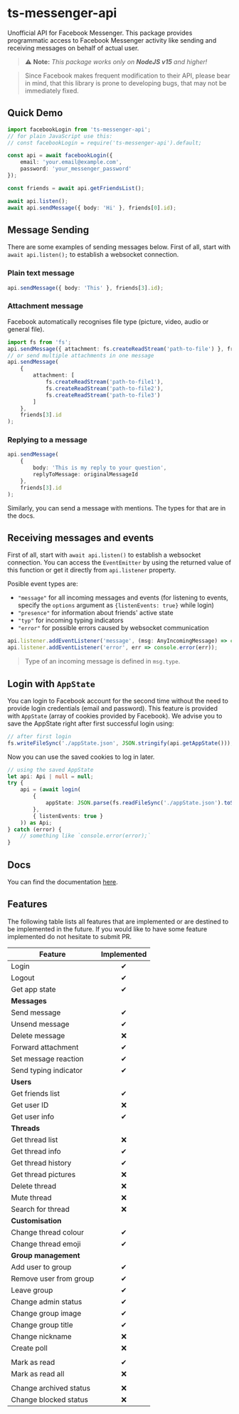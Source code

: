 # ts-messenger-api

Unofficial API for Facebook Messenger. This package provides programmatic access to Facebook Messenger activity like sending and receiving messages on behalf of actual user.

> ⚠ **Note:** _This package works only on **NodeJS v15** and higher!_

> Since Facebook makes frequent modification to their API, please bear in mind, that this library is prone to developing bugs, that may not be immediately fixed.

## Quick Demo

```ts
import facebookLogin from 'ts-messenger-api';
// for plain JavaScript use this:
// const facebookLogin = require('ts-messenger-api').default;

const api = await facebookLogin({
	email: 'your.email@example.com',
	password: 'your_messenger_password'
});

const friends = await api.getFriendsList();

await api.listen();
await api.sendMessage({ body: 'Hi' }, friends[0].id);
```

## Message Sending

There are some examples of sending messages below. First of all, start with `await api.listen();` to establish a websocket connection.

### Plain text message

```typescript
api.sendMessage({ body: 'This' }, friends[3].id);
```

### Attachment message

Facebook automatically recognises file type (picture, video, audio or general file).

```typescript
import fs from 'fs';
api.sendMessage({ attachment: fs.createReadStream('path-to-file') }, friends[3].id);
// or send multiple attachments in one message
api.sendMessage(
	{
		attachment: [
			fs.createReadStream('path-to-file1'),
			fs.createReadStream('path-to-file2'),
			fs.createReadStream('path-to-file3')
		]
	},
	friends[3].id
);
```

### Replying to a message

```typescript
api.sendMessage(
	{
		body: 'This is my reply to your question',
		replyToMessage: originalMessageId
	},
	friends[3].id
);
```

Similarly, you can send a message with mentions. The types for that are in the docs.

## Receiving messages and events

First of all, start with `await api.listen()` to establish a websocket connection.
You can access the `EventEmitter` by using the returned value of this function
or get it directly from `api.listener` property.

Posible event types are:

- `"message"` for all incoming messages and events (for listening to events,
  specify the `options` argument as `{listenEvents: true}` while login)
- `"presence"` for information about friends' active state
- `"typ"` for incoming typing indicators
- `"error"` for possible errors caused by websocket communication

```typescript
api.listener.addEventListener('message', (msg: AnyIncomingMessage) => console.log(msg));
api.listener.addEventListener('error', err => console.error(err));
```

> Type of an incoming message is defined in `msg.type`.

## Login with `AppState`

You can login to Facebook account for the second time without the need to provide login
credentials (email and password). This feature is provided with `AppState` (array of
cookies provided by Facebook). We advise you to save the AppState right after first
successful login using:

```typescript
// after first login
fs.writeFileSync('./appState.json', JSON.stringify(api.getAppState()));
```

Now you can use the saved cookies to log in later.

```typescript
// using the saved AppState
let api: Api | null = null;
try {
	api = (await login(
		{
			appState: JSON.parse(fs.readFileSync('./appState.json').toString())
		},
		{ listenEvents: true }
	)) as Api;
} catch (error) {
	// something like `console.error(error);`
}
```

## Docs

You can find the documentation [here](https://makiprogrammer.github.io/ts-messenger-api/index.html).

## Features

The following table lists all features that are implemented or are destined to be implemented in the future. If you would like to have some feature implemented do not hesitate to submit PR.

| Feature                | Implemented |
| ---------------------- | :---------: |
| Login                  |      ✔      |
| Logout                 |      ✔      |
| Get app state          |      ✔      |
| **Messages**           |
| Send message           |      ✔      |
| Unsend message         |      ✔      |
| Delete message         |     ❌      |
| Forward attachment     |      ✔      |
| Set message reaction   |      ✔      |
| Send typing indicator  |      ✔      |
| **Users**              |
| Get friends list       |      ✔      |
| Get user ID            |     ❌      |
| Get user info          |      ✔      |
| **Threads**            |
| Get thread list        |     ❌      |
| Get thread info        |      ✔      |
| Get thread history     |      ✔      |
| Get thread pictures    |     ❌      |
| Delete thread          |     ❌      |
| Mute thread            |     ❌      |
| Search for thread      |     ❌      |
| **Customisation**      |
| Change thread colour   |      ✔      |
| Change thread emoji    |      ✔      |
| **Group management**   |
| Add user to group      |      ✔      |
| Remove user from group |      ✔      |
| Leave group            |      ✔      |
| Change admin status    |      ✔      |
| Change group image     |      ✔      |
| Change group title     |      ✔      |
| Change nickname        |     ❌      |
| Create poll            |     ❌      |
|                        |
| Mark as read           |      ✔      |
| Mark as read all       |     ❌      |
|                        |
| Change archived status |     ❌      |
| Change blocked status  |     ❌      |
